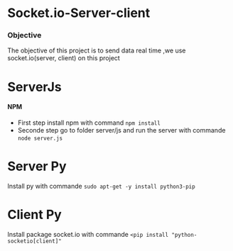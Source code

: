 # Socket.io-Server-client
### Objective
The objective of this project is to send data real time ,we use socket.io(server, client) on this project

# ServerJs
#### NPM
 * First step install npm with command `npm install` 
 * Seconde step go to folder server/js and  run the server with commande `node server.js` 

# Server Py
Install py with commande `sudo apt-get -y install python3-pip` 

# Client Py 
Install package socket.io with commande `<pip install "python-socketio[client]"` 
  
